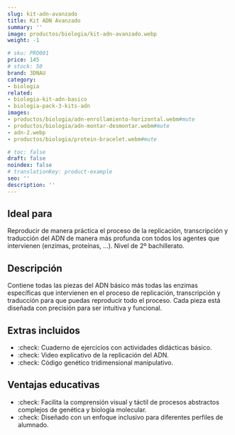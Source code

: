 ```yaml
---
slug: kit-adn-avanzado
title: Kit ADN Avanzado
summary: ''
image: productos/biologia/kit-adn-avanzado.webp
weight: -1

# sku: PRO001
price: 145
# stock: 50
brand: 3DNAU
category:
- biologia
related:
- biologia-kit-adn-basico
- biologia-pack-3-kits-adn
images:
- productos/biologia/adn-enrollamiento-horizontal.webm#mute
- productos/biologia/adn-montar-desmontar.webm#mute
- adn-2.webp
- productos/biologia/protein-bracelet.webm#mute

# toc: false
draft: false
noindex: false
# translationKey: product-example
seo: ''
description: ''
---
```

## Ideal para

Reproducir de manera práctica el proceso de la replicación, transcripción y traducción del ADN de manera más profunda con todos los agentes que intervienen (enzimas, proteínas, ...). Nivel de 2º bachillerato.

## Descripción

Contiene todas las piezas del ADN básico más todas las enzimas específicas que intervienen en el proceso de replicación, transcripción y traducción para que puedas reproducir todo el proceso. Cada pieza está diseñada con precisión para ser intuitiva y funcional.

## Extras incluidos

- :check: Cuaderno de ejercicios con actividades didácticas básico.
- :check: Video explicativo de la replicación del ADN.
- :check: Código genético tridimensional manipulativo.

## Ventajas educativas

- :check: Facilita la comprensión visual y táctil de procesos abstractos complejos de genética y biología molecular. 
- :check: Diseñado con un enfoque inclusivo para diferentes perfiles de alumnado.
